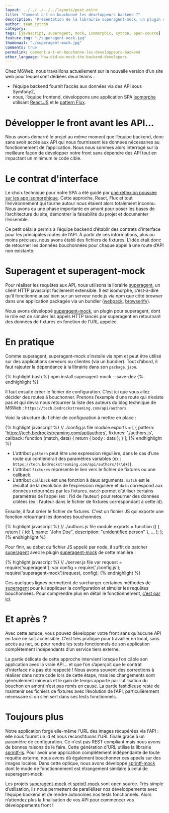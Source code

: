 ```yaml
---
layout: ../../../../../layouts/post.astro
title: "Comment a-t-on bouchonné les développeurs backend ?"
description: "Présentation de la librairie superagent-mock, un plugin superagent open-source à utiliser pour mocker le retour de vos requêtes HTTP."
author: team_cytron
category:
tags: [javascript, superagent, mock, isomorphic, cytron, open-source]
feature-img: "./superagent-mock.jpg"
thumbnail: "./superagent-mock.jpg"
comments: true
permalink: comment-a-t-on-bouchonne-les-developpeurs-backend
other_language: how-did-we-mock-the-backend-developers
---
```


Chez M6Web, nous travaillons actuellement sur la nouvelle version d’un site web pour lequel sont dédiées deux teams :

* l’équipe backend fournit l’accès aux données via des API sous Symfony2,
* nous, l’équipe frontend, développons une application SPA [isomorphe][isomorphic] utilisant [React.JS][react-website] et le [pattern Flux][flux-website].

# Développer le front avant les API...

Nous avons démarré le projet au même moment que l’équipe backend, donc sans avoir accès aux API qui nous fournissent les données nécessaires au fonctionnement de l’application. Nous nous sommes alors interrogé sur la meilleure façon de développer notre front sans dépendre des API tout en impactant un minimum le code cible.

# Le contrat d'interface

Le choix technique pour notre SPA a été guidé par [une réflexion poussée sur les app isomorphique][kenny-isomorphic-post]. Cette approche, React, Flux et tout l’environnement qui tourne autour nous étaient alors totalement inconnu. Nous avons eu une phase importante en amont pour poser les bases de l’architecture du site, démontrer la faisabilité du projet et documenter l’ensemble.

Ce petit délai a permis à l’équipe backend d’établir des contrats d’interface pour les principales routes de l’API. À partir de ces informations, plus ou moins précises, nous avons établi des fichiers de fixtures. L’idée était donc de retourner les données bouchonnées pour chaque appel à une route d’API non existante.

# Superagent et superagent-mock

Pour réaliser les requêtes aux API, nous utilisons la librairie [superagent][superagent], un client HTTP javascript facilement extensible. Il est isomorphe, c’est-à-dire qu’il fonctionne aussi bien sur un serveur node.js via npm que côté browser dans une application packagée via un bundler ([webpack][webpack], [browserify][browserify]).

Nous avons développé [superagent-mock][superagent-mock], un plugin pour superagent, dont le rôle est de simuler les appels HTTP lancés par superagent en retournant des données de fixtures en fonction de l’URL appelée.

# En pratique

Comme superagent, superagent-mock s’installe via npm et peut être utilisé sur des applications serveurs ou clientes (via un bundler). Tout d’abord, il faut rajouter la dépendance à la librairie dans son  `package.json`.

{% highlight bash %}
npm install superagent-mock --save-dev
{% endhighlight %}

Il faut ensuite créer le fichier de configuration. C’est ici que vous allez décider des routes à bouchonner. Prenons l’exemple d’une route qui n’existe pas et qui devra nous retourner la liste des auteurs du blog technique de M6Web : `https://tech.bedrockstreaming.com/api/authors`.

Voici la structure du fichier de configuration à mettre en place :

{% highlight javascript %}
// ./config.js file
module.exports = [
  {
    pattern: 'https://tech.bedrockstreaming.com/api/authors',
    fixtures: './authors.js',
    callback: function (match, data) {
      return { body : data };
    }
];
{% endhighlight %}

* L’attribut `pattern` peut être une expression régulière, dans le cas d’une route qui contiendrait des paramètres variables (ex : `https://tech.bedrockstreaming.com/api/authors/(\\d+)`).
* L’attribut `fixtures` représente le lien vers le fichier de fixtures ou une callback.
* L’attribut `callback` est une fonction à deux arguments. `match` est le résultat de la résolution de l’expression régulière et `data` correspond aux données retournées par les fixtures. `match` permet d’utiliser certains paramètres de l’appel (ex : l’id de l’auteur) pour retourner des données ciblées (ex : l’auteur dans le fichier de fixtures correspondant à cette id).

Ensuite, il faut créer le fichier de fixtures. C'est un fichier JS qui exporte une fonction retournant les données bouchonnées.

{% highlight javascript %}
// ./authors.js file
module.exports = function () {
  return [
    {
      id: 1,
      name: "John Doe",
      description: "unidentified person"
    },
    ...
  ];
};
{% endhighlight %}

Pour finir, au début du fichier JS appelé par node, il suffit de patcher [superagent][superagent] avec le plugin [superagent-mock][superagent-mock] de cette manière :

{% highlight javascript %}
// ./server.js file
var request = require('superagent');
var config = require('./config.js');
require('superagent-mock')(request, config);
{% endhighlight %}

Ces quelques lignes permettent de surcharger certaines méthodes de [superagent][superagent] pour lui appliquer la configuration et simuler les requêtes bouchonnées. Pour comprendre plus en détail le fonctionnement, [c’est par ici][superagent-mock-source].

# Et après ?

Avec cette astuce, vous pouvez développer votre front sans qu’aucune API en face ne soit accessible. C’est très pratique pour travailler en local, sans accès au net, ou pour rendre les tests fonctionnels de son application complètement indépendants d’un service tiers externe.

La partie délicate de cette approche intervient lorsque l’on câble son application avec la vraie API… et que l’on s’aperçoit que le contrat d’interface n’a pas été respecté ! Nous avons souvent des corrections à réaliser dans notre code lors de cette étape, mais les changements sont généralement mineurs et le gain de temps apporté par l’utilisation du bouchon en amont n’est pas remis en cause. La partie fastidieuse reste de maintenir ses fichiers de fixtures avec l’évolution de l’API, particulièrement nécessaire si on s’en sert dans ses tests fonctionnels.

# Toujours plus

Notre application forge elle-même l'URL des images récupérées via l'API : elle nous fournit un id et nous reconstituons l'URL finale grâce à un paramètre de configuration. Ce n'est pas REST compliant mais nous avons de bonnes raisons de le faire. Cette génération d'URL utilise la librairie [sprintf-js][sprintf-js]. Pour avoir une application complètement indépendante de toute requête externe, nous avons dû également bouchonner ces appels sur des images locales. Dans cette optique, nous avons développé [sprintf-mock][sprintf-mock] dont le mode de fonctionnement est étrangement similaire à celui de superagent-mock.

Les projets [superagent-mock][superagent-mock] et [sprintf-mock][sprintf-mock] sont open source. Très simple d’utilisation, ils nous permettent de paralléliser nos développements avec l’équipe backend et de rendre autonomes nos tests fonctionnels. Alors n’attendez plus la finalisation de vos API pour commencer vos développements front !


[react-website]: https://reactjs.org/
[flux-website]: https://facebook.github.io/flux/
[isomorphic]: https://isomorphic.net/javascript
[superagent]: https://visionmedia.github.io/superagent/
[webpack]: https://webpack.github.io/
[browserify]: https://browserify.org/
[superagent-mock]: https://github.com/BedrockStreaming/superagent-mock
[superagent-mock-source]: https://github.com/BedrockStreaming/superagent-mock/blob/master/superagent-mock.js
[sprintf-js]: https://github.com/alexei/sprintf.js
[sprintf-mock]: https://github.com/BedrockStreaming/sprintf-mock
[kenny-isomorphic-post]: /2014/12/04/isomorphic-single-page-app-parfaite-react-flux
